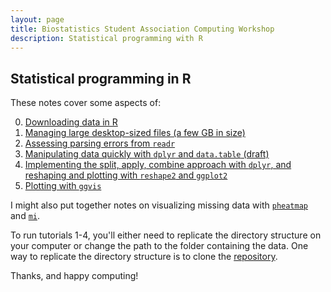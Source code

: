 ```yaml
---
layout: page
title: Biostatistics Student Association Computing Workshop
description: Statistical programming with R
---
```


## Statistical programming in R

These notes cover some aspects of:

0. [Downloading data in R](0.downloading_data.html)
1. [Managing large desktop-sized files (a few GB in size)](1.managing_large_files.html)
2. [Assessing parsing errors from `readr`](2.assessing_parsing_errors.html)
3. [Manipulating data quickly with `dplyr` and `data.table` (draft)](3.dplyr_data.table.html)
4. [Implementing the split, apply, combine approach with `dplyr`, and reshaping and plotting with `reshape2` and `ggplot2`](4.split_apply_combine_plot.html)
5. [Plotting with `ggvis`](5.ggvis.html)

I might also put together notes on visualizing missing data with [`pheatmap`](https://cran.r-project.org/web/packages/pheatmap/index.html) and [`mi`](https://cran.r-project.org/web/packages/mi/index.html).

To run tutorials 1-4, you'll either need to replicate the directory structure on your computer or change the path to the folder containing the data. One way to replicate the directory structure is to clone the [repository](https://github.com/bdsegal/BSA-computing-workshop).

Thanks, and happy computing!